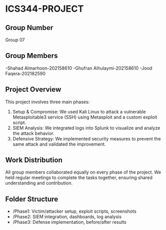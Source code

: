 # ICS344-PROJECT

## Group Number
Group 07

## Group Members
-Shahad Almarhoon-202158610
-Ghufran Alhulaymi-202158610
-Jood Faqera-202182590

## Project Overview
This project involves three main phases:
1. Setup & Compromise: We used Kali Linux to attack a vulnerable Metasploitable3 service (SSH) using Metasploit and a custom exploit script.
2. SIEM Analysis: We integrated logs into Splunk to visualize and analyze the attack behavior.
3. Defensive Strategy: We implemented security measures to prevent the same attack and validated the improvement.

## Work Distribution
All group members collaborated equally on every phase of the project. We held regular meetings to complete the tasks together, ensuring shared understanding and contribution.

## Folder Structure
- /Phase1: Victim/attacker setup, exploit scripts, screenshots
- /Phase2: SIEM integration, dashboards, log analysis
- /Phase3: Defense implementation, before/after results
